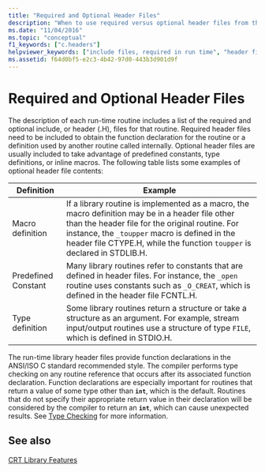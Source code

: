 ```yaml
---
title: "Required and Optional Header Files"
description: "When to use required versus optional header files from the Microsoft C runtime library."
ms.date: "11/04/2016"
ms.topic: "conceptual"
f1_keywords: ["c.headers"]
helpviewer_keywords: ["include files, required in run time", "header files, required in run time"]
ms.assetid: f64d0bf5-e2c3-4b42-97d0-443b3d901d9f
---
```

# Required and Optional Header Files

The description of each run-time routine includes a list of the required and optional include, or header (.H), files for that routine. Required header files need to be included to obtain the function declaration for the routine or a definition used by another routine called internally. Optional header files are usually included to take advantage of predefined constants, type definitions, or inline macros. The following table lists some examples of optional header file contents:

|Definition|Example|
|----------------|-------------|
|Macro definition|If a library routine is implemented as a macro, the macro definition may be in a header file other than the header file for the original routine. For instance, the `_toupper` macro is defined in the header file CTYPE.H, while the function `toupper` is declared in STDLIB.H.|
|Predefined Constant|Many library routines refer to constants that are defined in header files. For instance, the `_open` routine uses constants such as `_O_CREAT`, which is defined in the header file FCNTL.H.|
|Type definition|Some library routines return a structure or take a structure as an argument. For example, stream input/output routines use a structure of type `FILE`, which is defined in STDIO.H.|

The run-time library header files provide function declarations in the ANSI/ISO C standard recommended style. The compiler performs type checking on any routine reference that occurs after its associated function declaration. Function declarations are especially important for routines that return a value of some type other than **`int`**, which is the default. Routines that do not specify their appropriate return value in their declaration will be considered by the compiler to return an **`int`**, which can cause unexpected results. See [Type Checking](../c-runtime-library/type-checking-crt.md) for more information.

## See also

[CRT Library Features](../c-runtime-library/crt-library-features.md)
